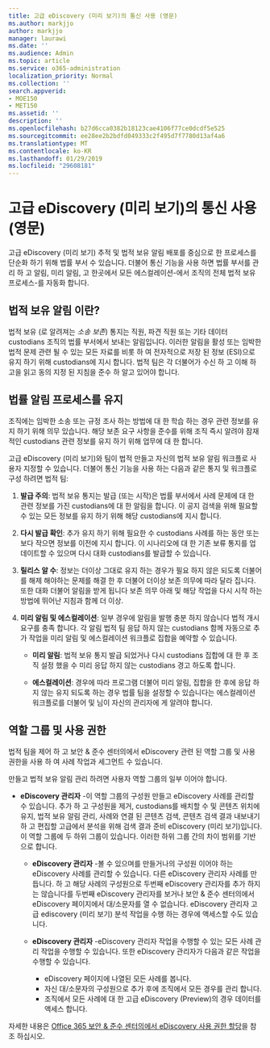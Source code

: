 ```yaml
---
title: 고급 eDiscovery (미리 보기)의 통신 사용 (영문)
ms.author: markjjo
author: markjjo
manager: laurawi
ms.date: ''
ms.audience: Admin
ms.topic: article
ms.service: o365-administration
localization_priority: Normal
ms.collection: ''
search.appverid:
- MOE150
- MET150
ms.assetid: ''
description: ''
ms.openlocfilehash: b27d6cca0382b18123cae4106f77ce0dcdf5e525
ms.sourcegitcommit: ee28ee2b2bdfd049333c2f495d7f7780d13af4a6
ms.translationtype: MT
ms.contentlocale: ko-KR
ms.lasthandoff: 01/29/2019
ms.locfileid: "29608181"
---
```

# <a name="working-with-communications-in-advanced-ediscovery-preview"></a>고급 eDiscovery (미리 보기)의 통신 사용 (영문)

고급 eDiscovery (미리 보기) 추적 및 법적 보유 알림 배포를 중심으로 한 프로세스를 단순화 하기 위해 법률 부서 수 있습니다. 더불어 통신 기능을 사용 하면 법률 부서를 관리 하 고 알림, 미리 알림, 고 한곳에서 모든 에스컬레이션-에서 조직의 전체 법적 보유 프로세스-를 자동화 합니다.

## <a name="what-is-a-legal-hold-notification"></a>법적 보유 알림 이란?

법적 보유 (로 알려져는 *소송 보존*) 통지는 직원, 파견 직원 또는 기타 데이터 custodians 조직의 법률 부서에서 보내는 알림입니다. 이러한 알림을 활성 또는 임박한 법적 문제 관련 될 수 있는 모든 자료를 비롯 하 여 전자적으로 저장 된 정보 (ESI)으로 유지 하기 위해 custodians에 지시 합니다. 법적 팀은 각 더불어가 수신 하 고 이해 하 고을 읽고 동의 지정 된 지침을 준수 하 알고 있어야 합니다.

## <a name="the-legal-hold-notification-process"></a>법률 알림 프로세스를 유지

조직에는 임박한 소송 또는 규정 조사 하는 방법에 대 한 학습 하는 경우 관련 정보를 유지 하기 위해 의무 있습니다. 해당 보존 요구 사항을 준수를 위해 조직 즉시 알려야 잠재적인 custodians 관련 정보를 유지 하기 위해 업무에 대 한 합니다. 

고급 eDiscovery (미리 보기)와 팀이 법적 만들고 자신의 법적 보유 알림 워크플로 사용자 지정할 수 있습니다. 더불어 통신 기능을 사용 하는 다음과 같은 통지 및 워크플로 구성 하려면 법적 팀:

1. **발급 주의**: 법적 보유 통지는 발급 (또는 시작)은 법률 부서에서 사례 문제에 대 한 관련 정보를 가진 custodians에 대 한 알림을 합니다. 이 공지 검색을 위해 필요할 수 있는 모든 정보를 유지 하기 위해 해당 custodians에 지시 합니다. 
   
2.  **다시 발급 확인**: 추가 유지 하기 위해 필요한 수 custodians 사례를 하는 동안 또는 보다 작으면 정보를 이전에 지시 합니다. 이 시나리오에 대 한 기존 보류 통지를 업데이트할 수 있으며 다시 대화 custodians를 발급할 수 있습니다.

3.  **릴리스 알 수**: 정보는 더이상 그대로 유지 하는 경우가 필요 하지 않은 되도록 더불어를 해제 해야하는 문제를 해결 한 후 더불어 더이상 보존 의무에 따라 달라 집니다. 또한 대화 더불어 알림을 받게 됩니다 보존 의무 아래 및 해당 작업을 다시 시작 하는 방법에 뛰어난 지침과 함께 더 이상.

4. **미리 알림 및 에스컬레이션**: 일부 경우에 알림을 발행 충분 하지 않습니다 법적 개시 요구를 충족 합니다. 각 알림 법적 팀 응답 하지 않는 custodians 함께 자동으로 추가 작업을 미리 알림 및 에스컬레이션 워크플로 집합을 예약할 수 있습니다.

    - **미리 알림**: 법적 보유 통지 발급 되었거나 다시 custodians 집합에 대 한 후 조직 설정 했을 수 미리 응답 하지 않는 custodians 경고 하도록 합니다. 

    - **에스컬레이션**: 경우에 따라 프로그램 더불어 미리 알림, 집합을 한 후에 응답 하지 않는 유지 되도록 하는 경우 법률 팀을 설정할 수 있습니다는 에스컬레이션 워크플로를 더불어 및 님이 자신의 관리자에 게 알려야 합니다.

## <a name="role-groups-and-permissions"></a>역할 그룹 및 사용 권한 

법적 팀을 제어 하 고 보안 & 준수 센터의에서 eDiscovery 관련 된 역할 그룹 및 사용 권한을 사용 하 여 사례 작업과 세그먼트 수 있습니다. 

만들고 법적 보유 알림 관리 하려면 사용자 역할 그룹의 일부 이어야 합니다.

- **eDiscovery 관리자** -이 역할 그룹의 구성원 만들고 eDiscovery 사례를 관리할 수 있습니다. 추가 하 고 구성원을 제거, custodians를 배치할 수 및 콘텐츠 위치에 유지, 법적 보유 알림 관리, 사례와 연결 된 콘텐츠 검색, 콘텐츠 검색 결과 내보내기 하 고 편집할 고급에서 분석을 위해 검색 결과 준비 eDiscovery (미리 보기)입니다. 이 역할 그룹에 두 하위 그룹이 있습니다. 이러한 하위 그룹 간의 차이 범위를 기반으로 합니다.

  - **eDiscovery 관리자** -볼 수 있으며를 만들거나의 구성원 이어야 하는 eDiscovery 사례를 관리할 수 있습니다. 다른 eDiscovery 관리자 사례를 만듭니다. 하 고 해당 사례의 구성원으로 두번째 eDiscovery 관리자를 추가 하지는 않습니다를 두번째 eDiscovery 관리자를 보거나 보안 & 준수 센터의에서 eDiscovery 페이지에서 대/소문자를 열 수 없습니다. eDiscovery 관리자 고급 ediscovery (미리 보기) 분석 작업을 수행 하는 경우에 액세스할 수도 있습니다.

  - **eDiscovery 관리자** -eDiscovery 관리자 작업을 수행할 수 있는 모든 사례 관리 작업을 수행할 수 있습니다. 또한 eDiscovery 관리자가 다음과 같은 작업을 수행할 수 있습니다.
    
    - eDiscovery 페이지에 나열된 모든 사례를 봅니다.
    - 자신 대/소문자의 구성원으로 추가 후에 조직에서 모든 경우를 관리 합니다.
    - 조직에서 모든 사례에 대 한 고급 eDiscovery (Preview)의 경우 데이터를 액세스 합니다.

자세한 내용은 [Office 365 보안 & 준수 센터의에서 eDiscovery 사용 권한 할당](../assign-ediscovery-permissions.md)을 참조 하십시오.